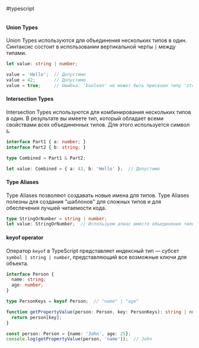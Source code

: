#typescript 
```table-of-contents
```
#### Union Types

Union Types используются для объединения нескольких типов в один. Синтаксис состоит в использовании вертикальной черты `|` между типами.

```typescript
let value: string | number;

value = 'Hello';  // Допустимо
value = 42;       // Допустимо
value = true;     // Ошибка: 'boolean' не может быть присвоен типу 'string | number'
```
  
#### Intersection Types

Intersection Types используются для комбинирования нескольких типов в один. В результате вы имеете тип, который обладает всеми свойствами всех объединенных типов. Для этого используется символ `&`.

```typescript
interface Part1 { a: number; }
interface Part2 { b: string; }

type Combined = Part1 & Part2;

let value: Combined = { a: 42, b: 'Hello' };  // Допустимо
```

#### Type Aliases

Type Aliases позволяют создавать новые имена для типов. Type Aliases полезны для создания "шаблонов" для сложных типов и для обеспечения лучшей читаемости кода.

```typescript
type StringOrNumber = string | number;
let value: StringOrNumber;  // Используем алиас вместо объединения типов
```

#### keyof operator

Оператор `keyof` в TypeScript представляет индексный тип — субсет `symbol | string | number`, представляющий все возможные ключи для объекта.

```typescript
interface Person {
  name: string;
  age: number;
}

type PersonKeys = keyof Person;  // "name" | "age"

function getPropertyValue(person: Person, key: PersonKeys): string | number {
  return person[key];
}

const person: Person = {name: 'John', age: 25};
console.log(getPropertyValue(person, 'name'));  // John
```